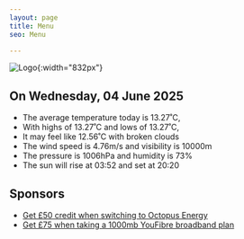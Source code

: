 ```yaml
---
layout: page
title: Menu
seo: Menu

---
```


![Logo](/images/logo.jpg){:width="832px"}

<!-- weather_marker starts -->
## On Wednesday, 04 June 2025

- The average temperature today is 13.27˚C,
- With highs of 13.27˚C and lows of 13.27˚C,
- It may feel like 12.56˚C with broken clouds
- The wind speed is 4.76m/s and visibility is 10000m
- The pressure is 1006hPa and humidity is 73%
- The sun will rise at 03:52 and set at 20:20

<!-- weather_marker ends -->

## Sponsors

- [Get £50 credit when switching to Octopus Energy](https://bit.ly/3oD1nnS)
- [Get £75 when taking a 1000mb YouFibre broadband plan](https://aklam.io/91zWhU?)
